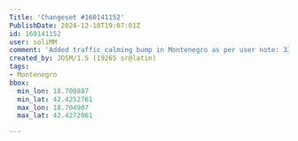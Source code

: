 ```yaml
---
Title: 'Changeset #160141152'
PublishDate: 2024-12-10T19:07:01Z
id: 160141152
user: soliMM
comment: 'Added traffic_calming bump in Montenegro as per user note: 3377344'
created_by: JOSM/1.5 (19265 sr@latin)
tags:
- Montenegro
bbox:
  min_lon: 18.700887
  min_lat: 42.4252761
  max_lon: 18.704907
  max_lat: 42.4272061

---
```

